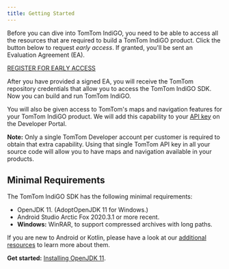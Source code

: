 ```yaml
---
title: Getting Started
---
```


Before you can dive into TomTom IndiGO, you need to be able to access all the resources that are 
required to build a TomTom IndiGO product. Click the button below to request _early access_. If 
granted, you'll be sent an Evaluation Agreement (EA).

<div class="button button--bg-brand-red button--bg-hoverable button--size-large">
    <a class="button__link" 
        href="https://developer.tomtom.com/tomtom-indigo/request-access" 
        tabindex="0">REGISTER FOR EARLY ACCESS</a>
</div>

After you have provided a signed EA, you will receive the TomTom repository credentials that allow
you to access the TomTom IndiGO SDK. Now you can build and run TomTom IndiGO.

You will also be given access to TomTom's maps and navigation features for your TomTom IndiGO 
product. We will add this capability to your [API key](https://developer.tomtom.com/user/me/apps) 
on the Developer Portal.

__Note:__ Only a single TomTom Developer account per customer is required to obtain that extra
capability. Using that single TomTom API key in all your source code will allow you to have maps and
navigation available in your products.

## Minimal Requirements

The TomTom IndiGO SDK has the following minimal requirements:

- OpenJDK 11. (AdoptOpenJDK 11 for Windows.)
- Android Studio Arctic Fox 2020.3.1 or more recent.
- __Windows:__ WinRAR, to support compressed archives with long paths.

If you are new to Android or Kotlin, please have a look at our
[additional resources](/tomtom-indigo/documentation/getting-started/additional-resources)
to learn more about them.

__Get started:__
[Installing OpenJDK 11](/tomtom-indigo/documentation/getting-started/installing-openjdk-11).
